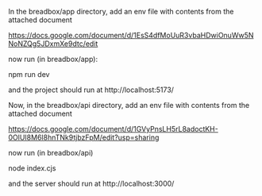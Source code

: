 In the breadbox/app directory, add an env file with contents from the attached document

https://docs.google.com/document/d/1EsS4dfMoUuR3vbaHDwiOnuWw5NNoNZQg5JDxmXe9dtc/edit

now run (in breadbox/app):

npm run dev

and the project should run at http://localhost:5173/



Now, in the breadbox/api directory, add an env file with contents from the attached document

https://docs.google.com/document/d/1GVyPnsLH5rL8adoctKH-0OlUI8M6l8hnTNk9tjbzFpM/edit?usp=sharing

now run (in breadbox/api)

node index.cjs

and the server should run at http://localhost:3000/

